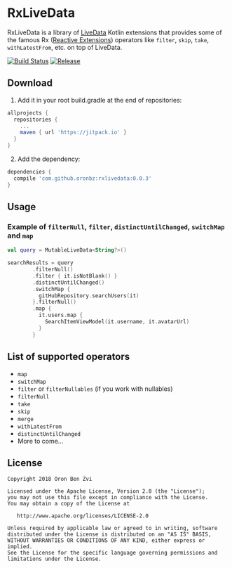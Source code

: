# RxLiveData
RxLiveData is a library of [LiveData](https://developer.android.com/topic/libraries/architecture/livedata.html) Kotlin extensions that provides some of the famous Rx ([Reactive Extensions](http://reactivex.io/)) operators like `filter`, `skip`, `take`, `withLatestFrom`, etc. on top of LiveData.

[![Build Status](https://travis-ci.org/oronbz/rxlivedata.svg?branch=master)](https://travis-ci.org/oronbz/rxlivedata) 
[![Release](https://jitpack.io/v/oronbz/rxlivedata.svg)](https://jitpack.io/#oronbz/rxlivedata)

## Download

1. Add it in your root build.gradle at the end of repositories:

```gradle
allprojects {
  repositories {
    ...
    maven { url 'https://jitpack.io' }
  }
}
```

2. Add the dependency:
```gradle
dependencies {
  compile 'com.github.oronbz:rxlivedata:0.0.3'
}
```

## Usage

### Example of `filterNull`, `filter`, `distinctUntilChanged`, `switchMap` and `map`
```kotlin
val query = MutableLiveData<String?>()

searchResults = query
        .filterNull()
        .filter { it.isNotBlank() }
        .distinctUntilChanged()
        .switchMap {
          gitHubRepository.searchUsers(it)
        }.filterNull()
        .map {
          it.users.map {
            SearchItemViewModel(it.username, it.avatarUrl)
          }
        }
```

## List of supported operators
* `map`
* `switchMap`
* `filter` or `filterNullables` (if you work with nullables)
* `filterNull`
* `take`
* `skip`
* `merge`
* `withLatestFrom`
* `distinctUntilChanged`
* More to come...

## License

    Copyright 2018 Oron Ben Zvi

    Licensed under the Apache License, Version 2.0 (the "License");
    you may not use this file except in compliance with the License.
    You may obtain a copy of the License at

       http://www.apache.org/licenses/LICENSE-2.0

    Unless required by applicable law or agreed to in writing, software
    distributed under the License is distributed on an "AS IS" BASIS,
    WITHOUT WARRANTIES OR CONDITIONS OF ANY KIND, either express or implied.
    See the License for the specific language governing permissions and
    limitations under the License.
